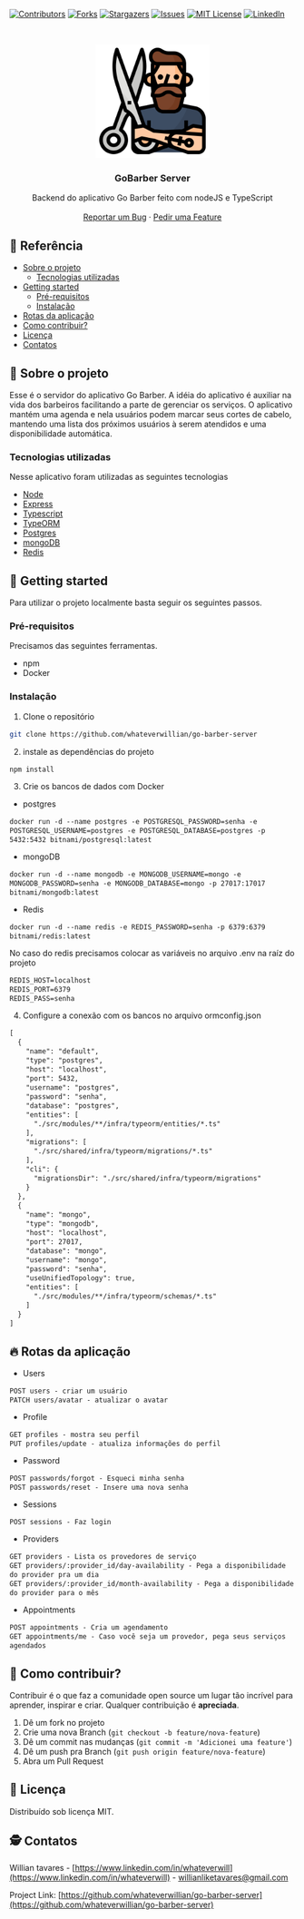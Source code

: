 [![Contributors][contributors-shield]][contributors-url]
[![Forks][forks-shield]][forks-url]
[![Stargazers][stars-shield]][stars-url]
[![Issues][issues-shield]][issues-url]
[![MIT License][license-shield]][license-url]
[![LinkedIn][linkedin-shield]][linkedin-url]

<br />
<p align="center">
  <a href="https://github.com/whateverwillian/go-barber-server">
    <img src="images/logo.svg" alt="Logo" width="200" height="200">
  </a>

  <h3 align="center">GoBarber Server</h3>

  <p align="center">
    Backend do aplicativo Go Barber feito com nodeJS e TypeScript
    <br />
    <br />
    <a href="https://github.com/whateverwillian/go-barber-server/issues">Reportar um Bug</a>
    ·
    <a href="https://github.com/whateverwillian/go-barber-server/issues">Pedir uma Feature</a>
  </p>
</p>

<!-- TABLE OF CONTENTS -->
## 📌 Referência

* [Sobre o projeto](#rocket-sobre-o-projeto)
  * [Tecnologias utilizadas](#tecnologias-utilizadas)
* [Getting started](#rainbow-getting-started)
  * [Pré-requisitos](#pré-requisitos)
  * [Instalação](#instalação)
* [Rotas da aplicação](#fire-rotas-da-aplicação)
* [Como contribuir?](#smiling_face_with_smiling_eyes_and_three_hearts-como-contribuir?)
* [Licença](#closed_book-licença)
* [Contatos](#sleuth_or_spy-contatos)


<!-- ABOUT THE PROJECT -->
## 🚀 Sobre o projeto

<!-- [![Product Name Screen Shot][product-screenshot]](https://example.com) -->

Esse é o servidor do aplicativo Go Barber. A idéia do aplicativo é auxiliar na vida dos barbeiros facilitando a parte de gerenciar os serviços. O aplicativo mantém uma agenda e nela usuários podem marcar seus cortes de cabelo, mantendo uma lista dos próximos usuários à serem atendidos e uma disponibilidade automática.

### Tecnologias utilizadas
Nesse aplicativo foram utilizadas as seguintes tecnologias
* [Node](https://nodejs.org/en/)
* [Express](https://expressjs.com/pt-br/)
* [Typescript](https://www.typescriptlang.org/)
* [TypeORM](https://typeorm.io/#/)
* [Postgres](https://www.postgresql.org/)
* [mongoDB](https://www.mongodb.com/)
* [Redis](https://redis.io/)

<!-- GETTING STARTED -->
## 🌈 Getting started
Para utilizar o projeto localmente basta seguir os seguintes passos.

### Pré-requisitos

Precisamos das seguintes ferramentas.
* npm 
* Docker

### Instalação

1. Clone o repositório
```sh
git clone https://github.com/whateverwillian/go-barber-server
```
2. instale as dependências do projeto
```sh
npm install
```
3. Crie os bancos de dados com Docker
* postgres
```JS
docker run -d --name postgres -e POSTGRESQL_PASSWORD=senha -e POSTGRESQL_USERNAME=postgres -e POSTGRESQL_DATABASE=postgres -p 5432:5432 bitnami/postgresql:latest
```
* mongoDB
```JS
docker run -d --name mongodb -e MONGODB_USERNAME=mongo -e MONGODB_PASSWORD=senha -e MONGODB_DATABASE=mongo -p 27017:17017 bitnami/mongodb:latest
```
* Redis
```JS
docker run -d --name redis -e REDIS_PASSWORD=senha -p 6379:6379 bitnami/redis:latest
```
No caso do redis precisamos colocar as variáveis no arquivo .env na raíz do projeto
```JS
REDIS_HOST=localhost
REDIS_PORT=6379
REDIS_PASS=senha
```
4. Configure a conexão com os bancos no arquivo ormconfig.json
```JS
[
  {
    "name": "default",
    "type": "postgres",
    "host": "localhost",
    "port": 5432,
    "username": "postgres",
    "password": "senha",
    "database": "postgres",
    "entities": [
      "./src/modules/**/infra/typeorm/entities/*.ts"
    ],
    "migrations": [
      "./src/shared/infra/typeorm/migrations/*.ts"
    ],
    "cli": {
      "migrationsDir": "./src/shared/infra/typeorm/migrations"
    }
  },
  {
    "name": "mongo",
    "type": "mongodb",
    "host": "localhost",
    "port": 27017,
    "database": "mongo",
    "username": "mongo",
    "password": "senha",
    "useUnifiedTopology": true,
    "entities": [
      "./src/modules/**/infra/typeorm/schemas/*.ts"
    ]
  }
]
```

## 🔥 Rotas da aplicação

* Users
```JS
POST users - criar um usuário
PATCH users/avatar - atualizar o avatar
```
* Profile
```JS
GET profiles - mostra seu perfil
PUT profiles/update - atualiza informações do perfil
```

* Password
```JS
POST passwords/forgot - Esqueci minha senha
POST passwords/reset - Insere uma nova senha
```

* Sessions
```JS
POST sessions - Faz login
```

* Providers
```JS
GET providers - Lista os provedores de serviço
GET providers/:provider_id/day-availability - Pega a disponibilidade do provider pra um dia
GET providers/:provider_id/month-availability - Pega a disponibilidade do provider para o mês
```

* Appointments
```JS
POST appointments - Cria um agendamento
GET appointments/me - Caso você seja um provedor, pega seus serviços agendados
```

<!-- CONTRIBUTING -->
## 🥰 Como contribuir?

Contribuir é o que faz a comunidade open source um lugar tão incrível para aprender, inspirar e criar. Qualquer contribuição é **apreciada**.

1. Dê um fork no projeto
2. Crie uma nova Branch (`git checkout -b feature/nova-feature`)
3. Dê um commit nas mudanças (`git commit -m 'Adicionei uma feature'`)
4. Dê um push pra Branch (`git push origin feature/nova-feature`)
5. Abra um Pull Request

## 📕 Licença

Distribuído sob licença MIT.

<!-- CONTACT -->
## 🕵 Contatos

Willian tavares - [https://www.linkedin.com/in/whateverwill](https://www.linkedin.com/in/whateverwill) - willianliketavares@gmail.com

Project Link: [https://github.com/whateverwillian/go-barber-server](https://github.com/whateverwillian/go-barber-server)


<!-- MARKDOWN LINKS & IMAGES -->
<!-- https://www.markdownguide.org/basic-syntax/#reference-style-links -->
[contributors-shield]: https://img.shields.io/github/contributors/whateverwillian/go-barber-server?style=flat-square
[contributors-url]: https://github.com/whateverwillian/go-barber-server/graphs/contributors
[forks-shield]: https://img.shields.io/github/forks/whateverwillian/go-barber-server?style=flat-square
[forks-url]: https://github.com/whateverwillian/go-barber-server/network/members
[stars-shield]: https://img.shields.io/github/stars/whateverwillian/go-barber-server?style=flat-square
[stars-url]: https://github.com/whateverwillian/go-barber-server/stargazers
[issues-shield]: https://img.shields.io/github/issues/whateverwillian/go-barber-server?style=flat-square
[issues-url]: https://github.com/whateverwillian/go-barber-server/issues
[license-shield]: https://img.shields.io/github/license/whateverwillian/go-barber-server?style=flat-square
[license-url]: https://github.com/whateverwillian/go-barber-server/blob/master/LICENSE.txt
[linkedin-shield]: https://img.shields.io/badge/-LinkedIn-black.svg?style=flat-square&logo=linkedin&colorB=555
[linkedin-url]: https://www.linkedin.com/in/whateverwill
[linkedin-url]: https://linkedin.com/in/whateverwill
[product-screenshot]: images/screenshot.png